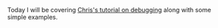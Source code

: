 Today I will be covering [Chris's tutorial on debugging](https://github.com/berkeley-scf/tutorial-R-debugging) along with some simple examples.